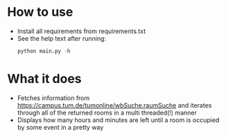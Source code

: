 # How to use

- Install all requirements from requirements.txt
- See the help text after running:
    ```python
    python main.py -h
    ```

# What it does

- Fetches information from https://campus.tum.de/tumonline/wbSuche.raumSuche and iterates through all of the returned rooms in a multi threaded(!) manner
- Displays how many hours and minutes are left until a room is occupied by some event in a pretty way
